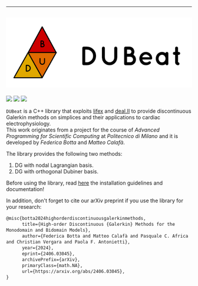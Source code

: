 -----------------------------------------------------------------
![](./extra/images/title_image.png)
-----------------------------------------------------------------
<p align="left">
    <a><img src="https://img.shields.io/badge/Version%20-%201.0.1%20-%20%20%230000FF" /></a>
    <a href="https://matteocalafa.com/DUBeat/"><img src="https://img.shields.io/badge/Documentation%20-%20matteocalafa.com%2FDUBeat%20-%20%231E90FF" /></a>
    <a href="https://arxiv.org/abs/2406.03045"> <img src="https://img.shields.io/badge/Cite%20-%20arXiv%3A2406.03045%20-%20%2332CD32" /></a>
</p>

`DUBeat` is a C++ library that exploits [lifex][] and [deal.II][] to provide discontinuous Galerkin methods on simplices and their applications to cardiac electrophysiology.  
This work originates from a project for the course of *Advanced Programming for Scientific Computing* at *Politecnico di Milano* and it is developed by *Federica Botta* and *Matteo Calafà*.  

The library provides the following two methods:
1. DG with nodal Lagrangian basis.
2. DG with orthogonal Dubiner basis.

Before using the library, read [here][] the installation guidelines and documentation!

In addition, don't forget to cite our arXiv preprint if you use the library for your research:
```
@misc{botta2024highorderdiscontinuousgalerkinmethods,
      title={High-order Discontinuous {Galerkin} Methods for the Monodomain and Bidomain Models}, 
      author={Federica Botta and Matteo Calafà and Pasquale C. Africa and Christian Vergara and Paola F. Antonietti},
      year={2024},
      eprint={2406.03045},
      archivePrefix={arXiv},
      primaryClass={math.NA},
      url={https://arxiv.org/abs/2406.03045}, 
}
```


[lifex]: https://lifex.gitlab.io/
[here]: https://matteocalafa.com/DUBeat/
[deal.II]: https://www.dealii.org/
